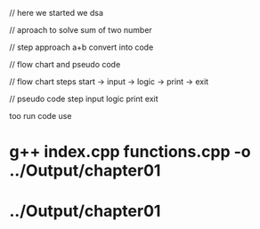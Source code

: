 //   here we started we dsa 

//  aproach to solve sum of two  number 

//    step approach   a+b  convert into code 

//    flow chart and pseudo code 

//  flow chart  steps   start -> input -> logic -> print -> exit    

//  pseudo code  step input  logic print exit 



too run code use 

# g++ index.cpp functions.cpp -o  ../Output/chapter01
# ../Output/chapter01
